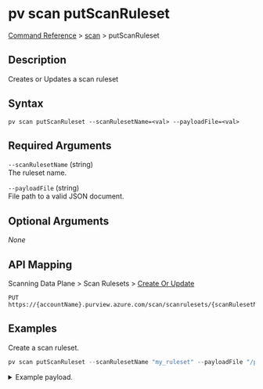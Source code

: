 # pv scan putScanRuleset
[Command Reference](../../../README.md#command-reference) > [scan](./main.md) > putScanRuleset

## Description
Creates or Updates a scan ruleset

## Syntax
```
pv scan putScanRuleset --scanRulesetName=<val> --payloadFile=<val>
```

## Required Arguments
`--scanRulesetName` (string)  
The ruleset name.

`--payloadFile` (string)  
File path to a valid JSON document.

## Optional Arguments
*None*

## API Mapping
Scanning Data Plane > Scan Rulesets > [Create Or Update](https://docs.microsoft.com/en-us/rest/api/purview/scanningdataplane/scan-rulesets/create-or-update)
```
PUT https://{accountName}.purview.azure.com/scan/scanrulesets/{scanRulesetName}
```

## Examples
Create a scan ruleset.
```powershell
pv scan putScanRuleset --scanRulesetName "my_ruleset" --payloadFile "/path/to/file.json"
```
<details><summary>Example payload.</summary>
<p>

```json
{
    "kind": "AdlsGen2",
    "name": "my_ruleset",
    "properties": {
        "excludedSystemClassifications": [
            "MICROSOFT.GOVERNMENT.CYPRUS.TAX.IDENTIFICATION.NUMBER",
            "MICROSOFT.GOVERNMENT.CHILE.CDI_NUMBER",
            "MICROSOFT.GOVERNMENT.MALTA.DRIVERS.LICENSE.NUMBER"
        ],
        "includedCustomClassificationRuleNames": [],
        "scanningRule": {
            "customFileExtensions": null,
            "fileExtensions": [
                "PARQUET"
            ]
        }
    },
    "scanRulesetType": "Custom"
}
```
</p>
</details>